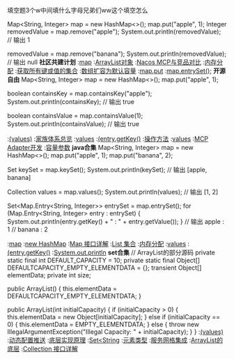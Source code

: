 填空题3个w中间填什么字母兄弟们ww这个填空怎么


Map<String, Integer> map = new HashMap<>();
map.put("apple", 1);
Integer removedValue = map.remove("apple");
System.out.println(removedValue);  // 输出 1

removedValue = map.remove("banana");
System.out.println(removedValue);  // 输出 null
<strong>社区共建计划</strong>
:[map](https://rentry.org/qhpeztmi)
:[ArrayList对象](https://pastebin.com/pcMyDufg)
:[Nacos MCP与竞品对比](https://pastebin.com/TbYwwhtm)
:[内存分配](https://pastebin.com/gVX3mWxp)
:[获取所有键或值的集合](https://rentry.org/skhtbcwb)
:[数组扩容为默认容量](https://rentry.org/mmovp4w8)
:[map.put](https://pastebin.com/xKbTFs47)
:[map.entrySet();](https://rentry.org/mctag8xn)
<strong>开源自由</strong>
Map<String, Integer> map = new HashMap<>();
map.put("apple", 1);

boolean containsKey = map.containsKey("apple");
System.out.println(containsKey);  // 输出 true

boolean containsValue = map.containsValue(1);
System.out.println(containsValue);  // 输出 true

:[(values)](https://github.com/ndxdd)
:[家族体系总览](https://pastebin.com/vrxjTfgw)
:[values](https://rentry.org/yiufgpx7)
:[(entry.getKey()](https://rentry.org/inerqig7)
:[操作方法](https://github.com/ycwdyw/xwhd/issues/6)
:[values](https://rentry.org/r866cm69)
:[MCP Adapter开发](https://rentry.org/kck7m3vo)
:[容量参数](https://pastebin.com/bMsxcSEH)
<strong>java合集</strong>
Map<String, Integer> map = new HashMap<>();
map.put("apple", 1);
map.put("banana", 2);

Set<String> keySet = map.keySet();
System.out.println(keySet);  // 输出 [apple, banana]

Collection<Integer> values = map.values();
System.out.println(values);  // 输出 [1, 2]

Set<Map.Entry<String, Integer>> entrySet = map.entrySet();
for (Map.Entry<String, Integer> entry : entrySet) {
    System.out.println(entry.getKey() + " : " + entry.getValue());
}
// 输出 apple : 1
//      banana : 2

:[map](https://rentry.org/aezqoai6)
:[new HashMap](https://pastebin.com/PjiVdYPS)
:[Map 接口详解](https://rentry.org/2hxto5aa)
:[List 集合](https://pastebin.com/4S1iyFsT)
:[内存分配](https://rentry.org/b5vuimf6)
:[values](https://rentry.org/m9zaqq6m)
:[(entry.getKey()](https://rentry.org/9x8tqq8y)
:[System.out.println](https://github.com/nbhdwy/zac)
<strong>set合集</strong>
// ArrayList的部分源码
private static final int DEFAULT_CAPACITY = 10;
private static final Object[] DEFAULTCAPACITY_EMPTY_ELEMENTDATA = {};
transient Object[] elementData;
private int size;

public ArrayList() {
    this.elementData = DEFAULTCAPACITY_EMPTY_ELEMENTDATA;
}

public ArrayList(int initialCapacity) {
    if (initialCapacity > 0) {
        this.elementData = new Object[initialCapacity];
    } else if (initialCapacity == 0) {
        this.elementData = EMPTY_ELEMENTDATA;
    } else {
        throw new IllegalArgumentException("Illegal Capacity: " + initialCapacity);
    }
}
:[(values)](https://rentry.org/5sp579ce)
:[动态配置推送](https://pastebin.com/xWHGv3HN)
:[底层实现原理](https://pastebin.com/HMY0Tm5y)
:[Set<String](https://rentry.org/88mu6wki)
:[元素类型](https://pastebin.com/Zr74qTrm)
:[服务网格集成](https://rentry.org/9u38ewc5)
:[ArrayList的底层](https://github.com/cjkxnpy/ays)
:[Collection 接口详解](https://rentry.org/nwowsw8d)
